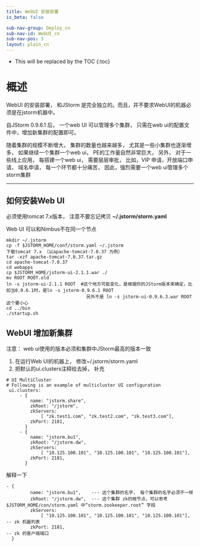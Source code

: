 ```yaml
---
title: WebUI 安装部署
is_beta: false

sub-nav-group: Deploy_cn
sub-nav-id: WebUI_cn
sub-nav-pos: 3
layout: plain_cn
---
```


* This will be replaced by the TOC
{:toc}


# 概述
WebUI 的安装部署， 和JStorm 是完全独立的。而且，并不要求WebUI的机器必须是在jstorm机器中。

自JStorm 0.9.6.1 后， 一个web UI 可以管理多个集群， 只需在web ui的配置文件中，增加新集群的配置即可。

随着集群的规模不断增大， 集群的数量也越来越多， 尤其是一些小集群也逐渐增多， 如果继续一个集群一个web ui， PE的工作量自然非常巨大， 另外， 对于一些线上应用， 每搭建一个web ui， 需要层层审批， 比如，VIP 申请，开放端口申请， 域名申请， 每一个环节都十分痛苦， 因此，强烈需要一个web ui管理多个storm集群

----------

## 如何安装Web UI 

必须使用tomcat 7.x版本， 注意不要忘记拷贝 **~/.jstorm/storm.yaml**

Web UI 可以和Nimbus不在同一个节点

```
mkdir ~/.jstorm
cp -f $JSTORM_HOME/conf/storm.yaml ~/.jstorm
下载tomcat 7.x （以apache-tomcat-7.0.37 为例）
tar -xzf apache-tomcat-7.0.37.tar.gz
cd apache-tomcat-7.0.37
cd webapps
cp $JSTORM_HOME/jstorm-ui-2.1.1.war ./
mv ROOT ROOT.old
ln -s jstorm-ui-2.1.1 ROOT  #这个地方可能变化，是根据你的JStorm版本来确定，比如当0.9.6.1时，是ln -s jstorm-0.9.6.1 ROOT
                              另外不是 ln -s jstorm-ui-0.9.6.3.war ROOT 这个要小心
cd ../bin
./startup.sh
```

## WebUI 增加新集群
注意： web ui使用的版本必须和集群中JStorm最高的版本一致

1. 在运行Web UI的机器上， 修改~/.jstorm/storm.yaml
2. 把默认的ui.clusters注释给去掉， 补充

```
# UI MultiCluster
# Following is an example of multicluster UI configuration
 ui.clusters:
     - {
         name: "jstorm.share",
         zkRoot: "/jstorm",
         zkServers:
             [ "zk.test1.com", "zk.test2.com", "zk.test3.com"],
         zkPort: 2181,
       }
     - {
         name: "jstorm.bu1",
         zkRoot: "/jstorm.dw",
         zkServers:
             [ "10.125.100.101", "10.125.100.101", "10.125.100.101"],
         zkPort: 2181,
       }
```

解释一下

```
- {
         name: "jstorm.bu1",    --- 这个集群的名字， 每个集群的名字必须不一样
         zkRoot: "/jstorm.dw",  --- 这个集群 zk的根节点，可以参考$JSTORM_HOME/con/storm.yaml 中“storm.zookeeper.root” 字段
         zkServers:
             [ "10.125.100.101", "10.125.100.101", "10.125.100.101"],   -- zk 机器列表
         zkPort: 2181,                                                  -- zk 的客户端端口
  }
```
